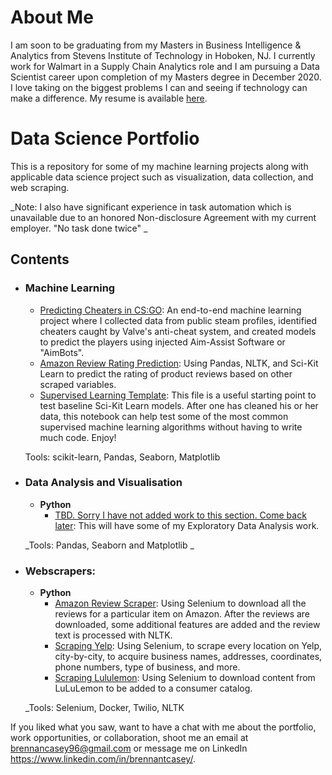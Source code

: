 # About Me
I am soon to be graduating from my Masters in Business Intelligence & Analytics from Stevens Institute of Technology in Hoboken, NJ. I currently work for Walmart in a Supply Chain Analytics role and I am pursuing a Data Scientist career upon completion of my Masters degree in December 2020. I love taking on the biggest problems I can and seeing if technology can make a difference. 
My resume is available [here](https://github.com/BrennanCasey/portfolio/blob/master/Resume.pdf).

# Data Science Portfolio
This is a repository for some of my machine learning projects along with applicable data science project such as visualization, data collection, and web scraping. 

_Note: I also have significant experience in task automation which is unavailable due to an honored Non-disclosure Agreement with my current employer. "No task done twice" _

## Contents

- ### Machine Learning

	- [Predicting Cheaters in CS:GO](https://github.com/BrennanCasey/portfolio/blob/master/CSGO%20Analysis.ipynb): An end-to-end machine learning project where I collected data from public steam profiles, identified cheaters caught by Valve's anti-cheat system, and created models to predict the players using injected Aim-Assist Software or "AimBots".
	- [Amazon Review Rating Prediction](https://github.com/BrennanCasey/portfolio/blob/master/Amazon%20Review%20Prediction.ipynb): Using Pandas, NLTK, and Sci-Kit Learn to predict the rating of product reviews based on other scraped variables.
	- [Supervised Learning Template](https://github.com/BrennanCasey/portfolio/blob/master/Machine%20Learning%20Template.ipynb): This file is a useful starting point to test baseline Sci-Kit Learn models. After one has cleaned his or her data, this notebook can help test some of the most common supervised machine learning algorithms without having to write much code. Enjoy!
	
	Tools: scikit-learn, Pandas, Seaborn, Matplotlib 



- ### Data Analysis and Visualisation
	- __Python__
		- [TBD. Sorry I have not added work to this section. Come back later](https://github.com/): This will have some of my Exploratory Data Analysis work.
		
	_Tools: Pandas, Seaborn and Matplotlib _


- ### Webscrapers: 

	- __Python__
		- [Amazon Review Scraper](https://github.com/BrennanCasey/portfolio/blob/master/Amazon%20Product%20Review%20Scraper.ipynb): Using Selenium to download all the reviews for a particular item on Amazon. After the reviews are downloaded, some additional features are added and the review text is processed with NLTK. 
		- [Scraping Yelp](https://github.com/BrennanCasey/portfolio/blob/master/Scraping%20Yelp.ipynb): Using Selenium, to scrape every location on Yelp, city-by-city, to acquire business names, addresses, coordinates, phone numbers, type of business, and more.  
		- [Scraping Lululemon](https://github.com/BrennanCasey/portfolio/blob/master/Scraping%20LuluLemon.ipynb): Using Selenium to download content from LuLuLemon to be added to a consumer catalog. 
	
	_Tools: Selenium, Docker, Twilio, NLTK

If you liked what you saw, want to have a chat with me about the portfolio, work opportunities, or collaboration, shoot me an email at brennancasey96@gmail.com or message me on LinkedIn https://www.linkedin.com/in/brennantcasey/. 
